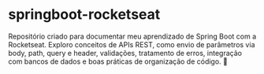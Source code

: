 # springboot-rocketseat
Repositório criado para documentar meu aprendizado de Spring Boot com a Rocketseat. Exploro conceitos de APIs REST, como envio de parâmetros via body, path, query e header, validações, tratamento de erros, integração com bancos de dados e boas práticas de organização de código. 🚀
